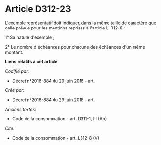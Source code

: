 # Article D312-23

L'exemple représentatif doit indiquer, dans la même taille de caractère que celle prévue pour les mentions reprises à
l'article L. 312-8 : 

1° Sa nature d'exemple ; 

2° Le nombre d'échéances pour chacune des échéances d'un même montant.

**Liens relatifs à cet article**

_Codifié par_:

  - Décret n°2016-884 du 29 juin 2016 - art.

_Créé par_:

  - Décret n°2016-884 du 29 juin 2016 - art.

_Anciens textes_:

  - Code de la consommation - art. D311-1, III (Ab)

_Cite_:

  - Code de la consommation - art. L312-8 (V)

